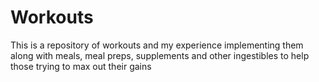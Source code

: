 # Workouts
 This is a repository of workouts and my experience implementing them along with meals, meal preps, supplements and other ingestibles to help those trying to max out their gains

